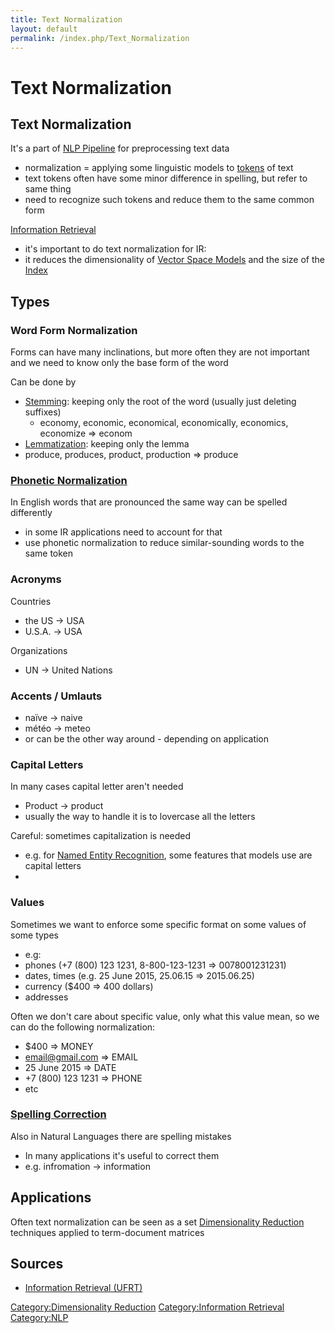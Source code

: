 ```yaml
---
title: Text Normalization
layout: default
permalink: /index.php/Text_Normalization
---
```


# Text Normalization

## Text Normalization
It's a part of [NLP Pipeline](NLP_Pipeline) for preprocessing text data 
- normalization = applying some linguistic models to [tokens](Tokenization) of text
- text tokens often have some minor difference in spelling, but refer to same thing
- need to recognize such tokens and reduce them to the same common form


[Information Retrieval](Information_Retrieval)
- it's important to do text normalization for IR:
- it reduces the dimensionality of [Vector Space Models](Vector_Space_Models) and the size of the [Index](Inverted_Index)


## Types
### Word Form Normalization
Forms can have many inclinations, but more often they are not important and we need to know only the base form of the word

Can be done by
- [Stemming](Stemming): keeping only the root of the word (usually just deleting suffixes)
  - economy, economic, economical, economically, economics, economize => econom
- [Lemmatization](Lemmatization): keeping only the lemma
- produce, produces, product, production => produce



### [Phonetic Normalization](Phonetic_Normalization)
In English words that are pronounced the same way can be spelled differently
- in some IR applications need to account for that 
- use phonetic normalization to reduce similar-sounding words to the same token


### Acronyms
Countries
- the US -> USA
- U.S.A. -> USA

Organizations
- UN -> United Nations


### Accents / Umlauts
- naïve -> naive
- météo -> meteo
- or can be the other way around - depending on application



### Capital Letters
In many cases capital letter aren't needed
- Product -> product
- usually the way to handle it is to lovercase all the letters


Careful: sometimes capitalization is needed
- e.g. for [Named Entity Recognition](Named_Entity_Recognition), some features that models use are capital letters
- 


### Values
Sometimes we want to enforce some specific format on some values of some types
- e.g:
- phones (+7 (800) 123 1231, 8-800-123-1231 => 0078001231231)
- dates, times (e.g. 25 June 2015, 25.06.15 => 2015.06.25)
- currency (\$400 => 400 dollars)
- addresses


Often we don't care about specific value, only what this value mean, so we can do the following normalization:
- \$400 => MONEY
- email@gmail.com => EMAIL
- 25 June 2015 => DATE
- +7 (800) 123 1231 => PHONE
- etc



### [Spelling Correction](Spelling_Correction)
Also in Natural Languages there are spelling mistakes
- In many applications it's useful to correct them
- e.g. infromation -> information



## Applications
Often text normalization can be seen as a set [Dimensionality Reduction](Dimensionality_Reduction) techniques applied to term-document matrices


## Sources
- [Information Retrieval (UFRT)](Information_Retrieval_(UFRT))

[Category:Dimensionality Reduction](Category_Dimensionality_Reduction)
[Category:Information Retrieval](Category_Information_Retrieval)
[Category:NLP](Category_NLP)